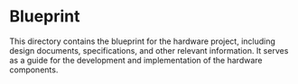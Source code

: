 # Blueprint
This directory contains the blueprint for the hardware project, including design documents, specifications, and other relevant information. It serves as a guide for the development and implementation of the hardware components.